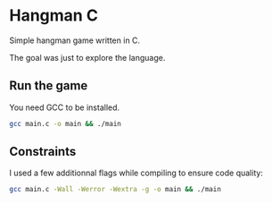 # Hangman C

Simple hangman game written in C.

The goal was just to explore the language.

## Run the game

You need GCC to be installed.

```bash
gcc main.c -o main && ./main
```

## Constraints

I used a few additionnal flags while compiling to ensure code quality:

```sh
gcc main.c -Wall -Werror -Wextra -g -o main && ./main
```
